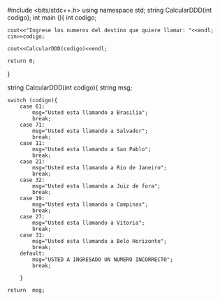 #include <bits/stdc++.h>
using namespace std;
string CalcularDDD(int codigo);
int main (){
	int codigo;
	
	cout<<"Ingrese los numeros del destino que quiere llamar: "<<endl;
	cin>>codigo;
	
	cout<<CalcularDDD(codigo)<<endl;
	
	return 0;
}

string CalcularDDD(int codigo){
	string msg;
	
	switch (codigo){
		case 61:
			msg="Usted esta llamando a Brasilia";
			break;
		case 71:
			msg="Usted esta llamando a Salvador";
			break;
		case 11:
			msg="Usted esta llamando a Sao Pablo";
			break;
		case 21:
			msg="Usted esta llamando a Rio de Janeiro";
			break;
		case 32:
			msg="Usted esta llamando a Juiz de fora";
			break;
		case 19:
			msg="Usted esta llamando a Campinas";
			break;
		case 27:
			msg="Usted esta llamando a Vitoria";
			break;
		case 31:
			msg="Usted esta llamando a Belo Horizonte";
			break;
		default:
			msg="USTED A INGRESADO UN NUMERO INCORRECTO";
			break;	
		
		}
	
	return  msg;
